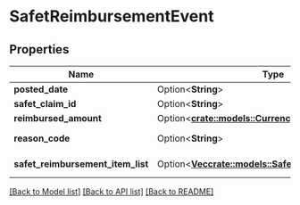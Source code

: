 # SafetReimbursementEvent

## Properties

Name | Type | Description | Notes
------------ | ------------- | ------------- | -------------
**posted_date** | Option<**String**> |  | [optional]
**safet_claim_id** | Option<**String**> | A SAFE-T claim identifier. | [optional]
**reimbursed_amount** | Option<[**crate::models::Currency**](Currency.md)> |  | [optional]
**reason_code** | Option<**String**> | Indicates why the seller was reimbursed. | [optional]
**safet_reimbursement_item_list** | Option<[**Vec<crate::models::SafetReimbursementItem>**](SAFETReimbursementItem.md)> | A list of SAFETReimbursementItems. | [optional]

[[Back to Model list]](../README.md#documentation-for-models) [[Back to API list]](../README.md#documentation-for-api-endpoints) [[Back to README]](../README.md)


